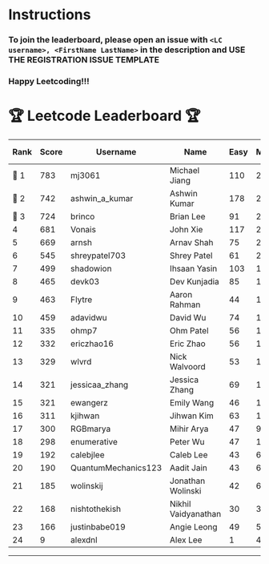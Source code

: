 # Instructions
### To join the leaderboard, please open an issue with `<LC username>, <FirstName LastName>` in the description and USE THE REGISTRATION ISSUE TEMPLATE
### Happy Leetcoding!!!


# 🏆 Leetcode Leaderboard 🏆

| Rank | Score | Username       | Name | Easy | Medium | Hard | Problems Solved |
|------|----------------|-----------------|-------------------|--------------|--------------|--------------|--------------|
| 🥇 1 | 783 | mj3061 | Michael Jiang | 110 | 272 | 43 | 425 |
| 🥈 2 | 742 | ashwin_a_kumar | Ashwin Kumar | 178 | 252 | 20 | 450 |
| 🥉 3 | 724 | brinco | Brian Lee | 91 | 261 | 37 | 389 |
| 4 | 681 | Vonais | John Xie | 117 | 231 | 34 | 382 |
| 5 | 669 | arnsh | Arnav Shah | 75 | 219 | 52 | 346 |
| 6 | 545 | shreypatel703 | Shrey Patel | 61 | 206 | 24 | 291 |
| 7 | 499 | shadowion | Ihsaan Yasin | 103 | 168 | 20 | 291 |
| 8 | 465 | devk03 | Dev Kunjadia | 85 | 175 | 10 | 270 |
| 9 | 463 | Flytre | Aaron Rahman | 44 | 148 | 41 | 233 |
| 10 | 459 | adavidwu | David Wu | 74 | 152 | 27 | 253 |
| 11 | 335 | ohmp7 | Ohm Patel | 56 | 123 | 11 | 190 |
| 12 | 332 | ericzhao16 | Eric Zhao | 56 | 123 | 10 | 189 |
| 13 | 329 | wlvrd | Nick Walvoord | 53 | 126 | 8 | 187 |
| 14 | 321 | jessicaa_zhang | Jessica Zhang | 69 | 117 | 6 | 192 |
| 15 | 321 | ewangerz | Emily Wang | 46 | 109 | 19 | 174 |
| 16 | 311 | kjihwan | Jihwan Kim | 63 | 103 | 14 | 180 |
| 17 | 300 | RGBmarya | Mihir Arya | 47 | 98 | 19 | 164 |
| 18 | 298 | enumerative | Peter Wu | 47 | 106 | 13 | 166 |
| 19 | 192 | calebjlee | Caleb Lee | 43 | 64 | 7 | 114 |
| 20 | 190 | QuantumMechanics123 | Aadit Jain | 43 | 60 | 9 | 112 |
| 21 | 185 | wolinskij | Jonathan Wolinski | 42 | 67 | 3 | 112 |
| 22 | 168 | nishtothekish | Nikhil Vaidyanathan | 30 | 36 | 22 | 88 |
| 23 | 166 | justinbabe019 | Angie Leong | 49 | 54 | 3 | 106 |
| 24 | 9 | alexdnl | Alex Lee | 1 | 4 | 0 | 5 |
---